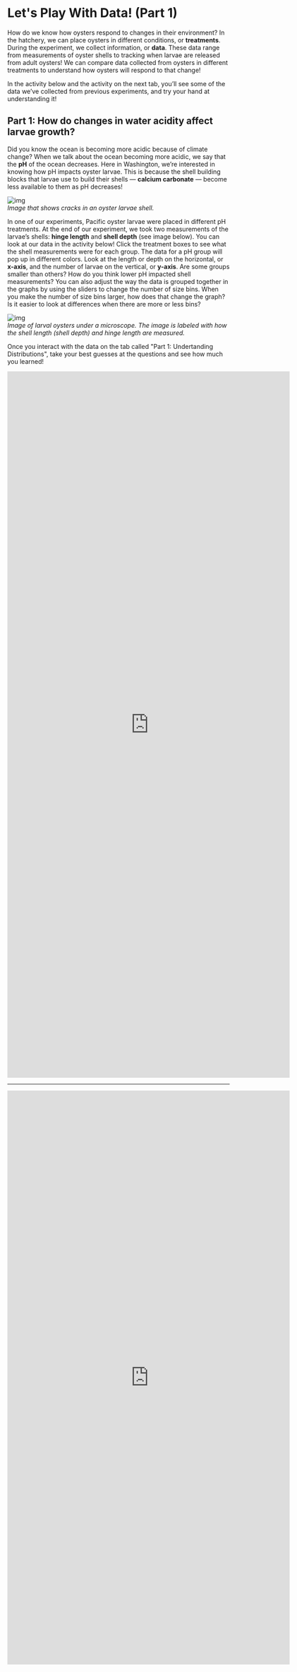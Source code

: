 # Let's Play With Data! (Part 1)

How do we know how oysters respond to changes in their environment? In the hatchery, we can place oysters in different conditions, or **treatments**. During the experiment, we collect information, or **data**. These data range from measurements of oyster shells to tracking when larvae are released from adult oysters! We can compare data collected from oysters in different treatments to understand how oysters will respond to that change!

In the activity below and the activity on the next tab, you’ll see some of the data we’ve collected from previous experiments, and try your hand at understanding it!


## Part 1: How do changes in water acidity affect larvae growth?

Did you know the ocean is becoming more acidic because of climate change? When we talk about the ocean becoming more acidic, we say that the **pH** of the ocean decreases. Here in Washington, we’re interested in knowing how pH impacts oyster larvae. This is because the shell building blocks that larvae use to build their shells — **calcium carbonate** — become less available to them as pH decreases!

![img](https://raw.githubusercontent.com/RobertsLab/Open-House-2021/main/images/SEM.jpg)       
_Image that shows cracks in an oyster larvae shell._ 

In one of our experiments, Pacific oyster larvae were placed in different pH treatments. At the end of our experiment, we took two measurements of the larvae’s shells: **hinge length** and **shell depth** (see image below). You can look at our data in the activity below! Click the treatment boxes to see what the shell measurements were for each group. The data for a pH group will pop up in different colors. Look at the length or depth on the horizontal, or **x-axis**, and the number of larvae on the vertical, or **y-axis**. Are some groups smaller than others? How do you think lower pH impacted shell measurements? You can also adjust the way the data is grouped together in the graphs by using the sliders to change the number of size bins. When you make the number of size bins larger, how does that change the graph? Is it easier to look at differences when there are more or less bins?

![img](https://raw.githubusercontent.com/RobertsLab/Open-House-2021/main/images/measurement.png)      
_Image of larval oysters under a microscope. The image is labeled with how the shell length (shell depth) and hinge length are measured._   

Once you interact with the data on the tab called "Part 1: Undertanding Distributions", take your best guesses at the questions and see how much you learned! 

<iframe width="640" height="1600" frameborder="no" src="https://sthurner.shinyapps.io/oav1/"> </iframe>

--- 

<iframe src="https://docs.google.com/forms/d/e/1FAIpQLSfLNSNknhpeRTYfb9F3BLzsKfIJwrDM_kYZDsm8iAFa8GNKnQ/viewform?embedded=true" width="640" height="1300" frameborder="0" marginheight="0" marginwidth="0">Loading…</iframe>
